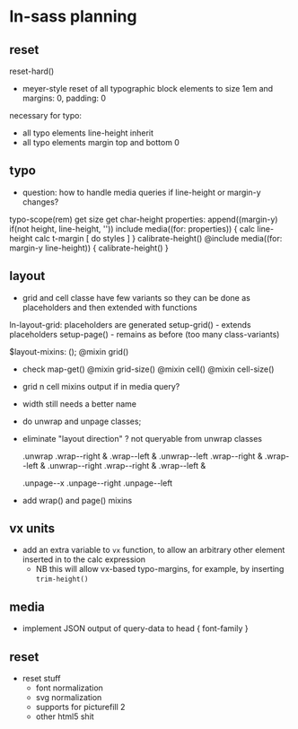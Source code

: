 # ln-sass planning

## reset

reset-hard()
  - meyer-style reset of all typographic block elements to size 1em and margins: 0, padding: 0

necessary for typo:
  - all typo elements line-height inherit
  - all typo elements margin top and bottom 0

## typo

- question: how to handle media queries if line-height or margin-y changes?

typo-scope(rem)
    get size
    get char-height
    properties: append((margin-y) if(not height, line-height, ''))
    include media((for: properties)) {
        calc line-height
        calc t-margin
        [ do styles ]
    }
    calibrate-height()
    @include media((for: margin-y line-height)) {
        calibrate-height()
    }

## layout

- grid and cell classe have few variants so they can be done as placeholders and then extended with functions

ln-layout-grid: placeholders are generated
setup-grid()
    - extends placeholders
setup-page()
    - remains as before (too many class-variants)



$layout-mixins: ();
@mixin grid()
  - check map-get()
@mixin grid-size()
@mixin cell()
@mixin cell-size()

- grid n cell mixins output if in media query?
- width still needs a better name
- do unwrap and unpage classes;
- eliminate "layout direction" ? not queryable from unwrap classes

    .unwrap
        .wrap--right &
        .wrap--left &
    .unwrap--left
        .wrap--right &
        .wrap--left &
    .unwrap--right
        .wrap--right &
        .wrap--left &

    .unpage--x
    .unpage--right
    .unpage--left

- add wrap() and page() mixins

## vx units

- add an extra variable to `vx` function, to allow an arbitrary other element inserted in to the calc expression
	- NB this will allow vx-based typo-margins, for example, by inserting `trim-height()`

## media

-   implement JSON output of query-data to head { font-family }

## reset

-   reset stuff
    -   font normalization
    -   svg normalization
    -   supports for picturefill 2
    -   other html5 shit
